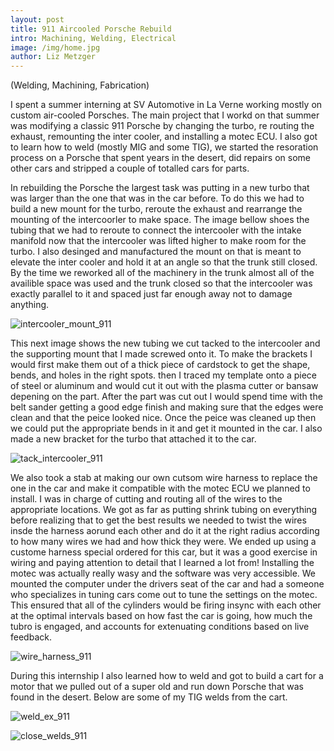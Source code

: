 ```yaml
--- 
layout: post
title: 911 Aircooled Porsche Rebuild
intro: Machining, Welding, Electrical
image: /img/home.jpg
author: Liz Metzger
---
```


(Welding, Machining, Fabrication)

I spent a summer interning at SV Automotive in La Verne working mostly on custom air-cooled Porsches. The main project that I workd on that summer was modifying a classic 911 Porsche by changing the turbo, re routing the exhaust, remounting the inter cooler, and installing a motec ECU. I also got to learn how to weld (mostly MIG and some TIG), we started the resoration process on a Porsche that spent years in the desert, did repairs on some other cars and stripped a couple of totalled cars for parts.

In rebuilding the Porsche the largest task was putting in a new turbo that was larger than the one that was in the car before. To do this we had to build a new mount for the turbo, reroute the exhaust and rearrange the mounting of the intercoorler to make space. The image bellow shoes the tubing that we had to reroute to connect the intercooler with the intake manifold now that the intercooler was lifted higher to make room for the turbo. I also desinged and manufactured the mount on that is meant to elevate the inter cooler and hold it at an angle so that the trunk still closed. By the time we reworked all of the machinery in the trunk almost all of the availible space was used and the trunk closed so that the intercooler was exactly parallel to it and spaced just far enough away not to damage anything.


![intercooler_mount_911](https://user-images.githubusercontent.com/113066141/208264209-e47b0da3-5542-4bcc-8d79-5fab76f54e54.jpg)


This next image shows the new tubing we cut tacked to the intercooler and the supporting mount that I made screwed onto it. To make the brackets I would first make them out of a thick piece of cardstock to get the shape, bends, and holes in the right spots. then I traced my template onto a piece of steel or aluminum and would cut it out with the plasma cutter or bansaw depening on the part. After the part was cut out I would spend time with the belt sander getting a good edge finish and making sure that the edges were clean and that the peice looked nice. Once the peice was cleaned up then we could put the appropriate bends in it and get it mounted in the car. I also made a new bracket for the turbo that attached it to the car.


![tack_intercooler_911](https://user-images.githubusercontent.com/113066141/208264681-0887a51b-4c8b-49b3-bc06-2a0da053472e.jpg)


We also took a stab at making our own cutsom wire harness to replace the one in the car and make it compatible with the motec ECU we planned to install. I was in charge of cutting and routing all of the wires to the appropriate locations. We got as far as putting shrink tubing on everything before realizing that to get the best results we needed to twist the wires insde the harness aorund each other and do it at the right radius according to how many wires we had and how thick they were. We ended up using a custome harness special ordered for this car, but it was a good exercise in wiring and paying attention to detail that I learned a lot from! Installing the motec was actually really wasy and the software was very accessible. We mounted the computer under the drivers seat of the car and had a someone who specializes in tuning cars come out to tune the settings on the motec. This ensured that all of the cylinders would be firing insync with each other at the optimal intervals based on how fast the car is going, how much the tubro is engaged, and accounts for extenuating conditions based on live feedback. 


![wire_harness_911](https://user-images.githubusercontent.com/113066141/208265249-34ca4d65-48d5-4d42-ad2e-f52e4c524e02.jpg)


During this internship I also learned how to weld and got to build a cart for a motor that we pulled out of a super old and run down Porsche that was found in the desert. Below are some of my TIG welds from the cart. 


![weld_ex_911](https://user-images.githubusercontent.com/113066141/208265388-0a4ef070-05f4-4970-ad74-5f7f8bfc9469.jpg)


![close_welds_911](https://user-images.githubusercontent.com/113066141/208265391-78e085a6-f930-4bd9-b7db-aa0db1e4a82f.jpg)